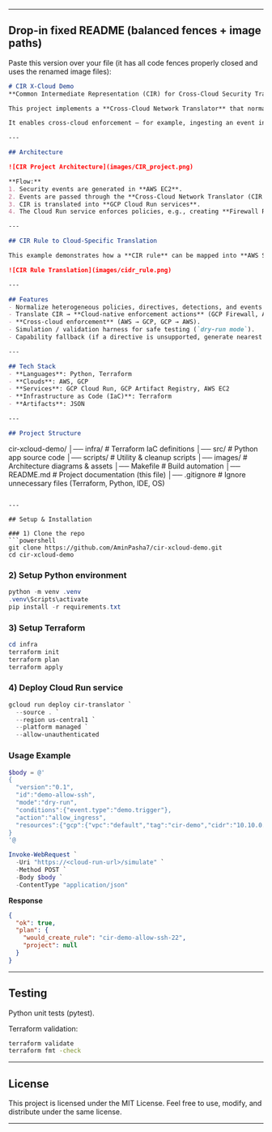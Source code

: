 
---

## Drop-in fixed README (balanced fences + image paths)

Paste this version over your file (it has all code fences properly closed and uses the renamed image files):

```markdown
# CIR X-Cloud Demo
**Common Intermediate Representation (CIR) for Cross-Cloud Security Translation**

This project implements a **Cross-Cloud Network Translator** that normalizes heterogeneous security directives and events into a **Common Intermediate Representation (CIR)**, and translates them into **target-specific machine-executable actions** across AWS and GCP.

It enables cross-cloud enforcement — for example, ingesting an event in AWS and enforcing it in GCP, or vice versa.

---

## Architecture

![CIR Project Architecture](images/CIR_project.png)

**Flow:**
1. Security events are generated in **AWS EC2**.  
2. Events are passed through the **Cross-Cloud Network Translator (CIR engine)**.  
3. CIR is translated into **GCP Cloud Run services**.  
4. The Cloud Run service enforces policies, e.g., creating **Firewall Rules**.

---

## CIR Rule to Cloud-Specific Translation

This example demonstrates how a **CIR rule** can be mapped into **AWS Security Group rules** or **GCP Firewall rules** using translators.

![CIR Rule Translation](images/cidr_rule.png)

---

## Features
- Normalize heterogeneous policies, directives, detections, and events into CIR.  
- Translate CIR → **Cloud-native enforcement actions** (GCP Firewall, AWS Security Groups, etc.).  
- **Cross-cloud enforcement** (AWS → GCP, GCP → AWS).  
- Simulation / validation harness for safe testing (`dry-run mode`).  
- Capability fallback (if a directive is unsupported, generate nearest valid action).

---

## Tech Stack
- **Languages**: Python, Terraform  
- **Clouds**: AWS, GCP  
- **Services**: GCP Cloud Run, GCP Artifact Registry, AWS EC2  
- **Infrastructure as Code (IaC)**: Terraform  
- **Artifacts**: JSON

---

## Project Structure
```

cir-xcloud-demo/
│── infra/          # Terraform IaC definitions
│── src/            # Python app source code
│── scripts/        # Utility & cleanup scripts
│── images/         # Architecture diagrams & assets
│── Makefile        # Build automation
│── README.md       # Project documentation (this file)
│── .gitignore      # Ignore unnecessary files (Terraform, Python, IDE, OS)

````

---

## Setup & Installation

### 1) Clone the repo
```powershell
git clone https://github.com/AminPasha7/cir-xcloud-demo.git
cd cir-xcloud-demo
````

### 2) Setup Python environment

```powershell
python -m venv .venv
.venv\Scripts\activate
pip install -r requirements.txt
```

### 3) Setup Terraform

```powershell
cd infra
terraform init
terraform plan
terraform apply
```

### 4) Deploy Cloud Run service

```powershell
gcloud run deploy cir-translator `
  --source . `
  --region us-central1 `
  --platform managed `
  --allow-unauthenticated
```

### Usage Example

```powershell
$body = @'
{
  "version":"0.1",
  "id":"demo-allow-ssh",
  "mode":"dry-run",
  "conditions":{"event.type":"demo.trigger"},
  "action":"allow_ingress",
  "resources":{"gcp":{"vpc":"default","tag":"cir-demo","cidr":"10.10.0.0/16","port":22}}
}
'@

Invoke-WebRequest `
  -Uri "https://<cloud-run-url>/simulate" `
  -Method POST `
  -Body $body `
  -ContentType "application/json"
```

**Response**

```json
{
  "ok": true,
  "plan": {
    "would_create_rule": "cir-demo-allow-ssh-22",
    "project": null
  }
}
```

---

## Testing

Python unit tests (pytest).

Terraform validation:

```bash
terraform validate
terraform fmt -check
```

---

## License

This project is licensed under the MIT License.
Feel free to use, modify, and distribute under the same license.

---

